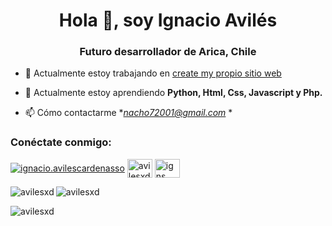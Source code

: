 <h1 align="center">Hola 👋, soy Ignacio Avilés</h1>
<h3 align="center">Futuro desarrollador de Arica, Chile</h3>

- 🔭 Actualmente estoy trabajando en [create my propio sitio web](https://ignacioaviles.000webhostapp.com/)

- 🌱 Actualmente estoy aprendiendo **Python, Html, Css, Javascript y Php.**

- 📫 Cómo contactarme **nacho72001@gmail.com* *

<h3 align="left">Conéctate conmigo:</h3>
<p align="left">
<a href="https://fb.com/ignacio.avilescardenasso" target="blank"><img align="center" src="https://raw.githubusercontent.com/rahuldkjain/github-profile-readme-generator/master/src/images/icons/Social/facebook.svg" alt="ignacio.avilescardenasso" altura ="30" ancho="40" /></a>
<a href="https://instagram.com/avilesxd" target="blank"><img align="center" src="https://raw.githubusercontent.com/rahuldkjain/github-profile-readme-generator /master/src/images/icons/Social/instagram.svg" alt="avilesxd" height="30" width="40" /></a>
<a href="https://www.youtube.com/channel/UCYPsgamO7XeWOrXriOpJBqw" target="en blanco"><img align="center" src="https://raw.githubusercontent.com/rahuldkjain/github-profile-readme-generator/master/src/images/icons/Social /youtube.svg" alt="igns" height="30" width="40" /></a>
</p>

<p><img align="left" src="https://github-readme -stats.vercel.app/api/top-langs?username=avilesxd&show_icons=true&locale=en&layout=compact" alt="avilesxd" /></p>

<p> <img align="center" src="https://github-readme-stats.vercel.app/api?username=avilesxd&show_icons=true&locale=en" alt="avilesxd" /></p>

<p><img align="center" src="https://github-readme-streak-stats.herokuapp.com/?user=avilesxd&" alt="avilesxd" /></p>

